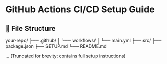 # GitHub Actions CI/CD Setup Guide

## 📁 File Structure
your-repo/
├── .github/
│   └── workflows/
│       └── main.yml
├── src/
├── package.json
├── SETUP.md
└── README.md

... (Truncated for brevity; contains full setup instructions)
